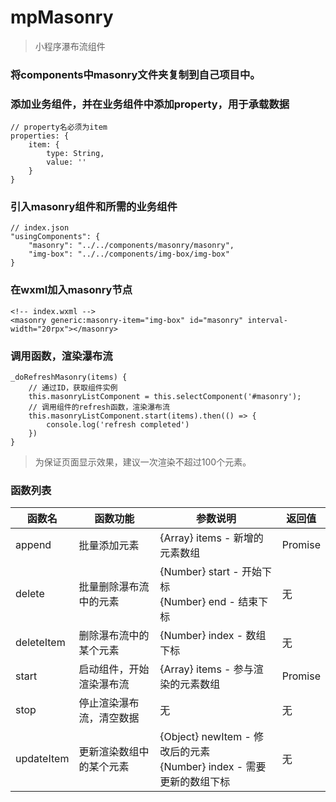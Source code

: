 # mpMasonry

> 小程序瀑布流组件

### 将components中masonry文件夹复制到自己项目中。

### 添加业务组件，并在业务组件中添加property，用于承载数据

    // property名必须为item
    properties: {
        item: { 
            type: String,
            value: ''
        }
    }

### 引入masonry组件和所需的业务组件
    
    // index.json
    "usingComponents": {
        "masonry": "../../components/masonry/masonry",
        "img-box": "../../components/img-box/img-box"
    }

### 在wxml加入masonry节点

    <!-- index.wxml -->
    <masonry generic:masonry-item="img-box" id="masonry" interval-width="20rpx"></masonry>

### 调用函数，渲染瀑布流

    _doRefreshMasonry(items) {
        // 通过ID，获取组件实例
        this.masonryListComponent = this.selectComponent('#masonry');
        // 调用组件的refresh函数，渲染瀑布流
        this.masonryListComponent.start(items).then(() => {
            console.log('refresh completed')
        })
    }

> 为保证页面显示效果，建议一次渲染不超过100个元素。

### 函数列表

<table>
    <thead>
        <tr>
            <th>函数名</th>
            <th>函数功能</th>
            <th>参数说明</th>
            <th>返回值</th>
        </tr>
    </thead>
    <tbody>
        <tr>
            <td>append</td>
            <td>批量添加元素</td>
            <td>{Array} items - 新增的元素数组</td>
            <td>Promise</td>
        </tr>
        <tr>
            <td>delete</td>
            <td>批量删除瀑布流中的元素</td>
            <td>{Number} start - 开始下标<br>{Number} end  - 结束下标</td>
            <td>无</td>
        </tr>
        <tr>
            <td>deleteItem</td>
            <td>删除瀑布流中的某个元素</td>
            <td>{Number} index - 数组下标</td>
            <td>无</td>
        </tr>
        <tr>
            <td>start</td>
            <td>启动组件，开始渲染瀑布流</td>
            <td>{Array} items - 参与渲染的元素数组</td>
            <td>Promise</td>
        </tr>
        <tr>
            <td>stop</td>
            <td>停止渲染瀑布流，清空数据</td>
            <td>无</td>
            <td>无</td>
        </tr>
        <tr>
            <td>updateItem</td>
            <td>更新渲染数组中的某个元素</td>
            <td> {Object} newItem  - 修改后的元素<br>{Number} index - 需要更新的数组下标</td>
            <td>无</td>
        </tr>
    </tbody>
</table>
